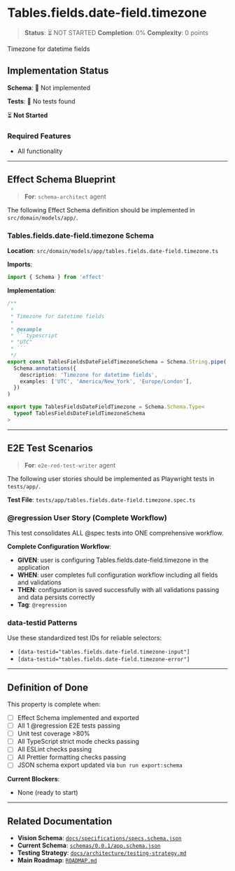 # Tables.fields.date-field.timezone

> **Status**: ⏳ NOT STARTED
> **Completion**: 0%
> **Complexity**: 0 points

Timezone for datetime fields

## Implementation Status

**Schema**: 🔴 Not implemented

**Tests**: 🔴 No tests found

⏳ **Not Started**

### Required Features

- All functionality

---

## Effect Schema Blueprint

> **For**: `schema-architect` agent

The following Effect Schema definition should be implemented in `src/domain/models/app/`.

### Tables.fields.date-field.timezone Schema

**Location**: `src/domain/models/app/tables.fields.date-field.timezone.ts`

**Imports**:

```typescript
import { Schema } from 'effect'
```

**Implementation**:

````typescript
/**
 *
 * Timezone for datetime fields
 *
 * @example
 * ```typescript
 * "UTC"
 * ```
 */
export const TablesFieldsDateFieldTimezoneSchema = Schema.String.pipe(
  Schema.annotations({
    description: 'Timezone for datetime fields',
    examples: ['UTC', 'America/New_York', 'Europe/London'],
  })
)

export type TablesFieldsDateFieldTimezone = Schema.Schema.Type<
  typeof TablesFieldsDateFieldTimezoneSchema
>
````

---

## E2E Test Scenarios

> **For**: `e2e-red-test-writer` agent

The following user stories should be implemented as Playwright tests in `tests/app/`.

**Test File**: `tests/app/tables.fields.date-field.timezone.spec.ts`

### @regression User Story (Complete Workflow)

This test consolidates ALL @spec tests into ONE comprehensive workflow.

**Complete Configuration Workflow**:

- **GIVEN**: user is configuring Tables.fields.date-field.timezone in the application
- **WHEN**: user completes full configuration workflow including all fields and validations
- **THEN**: configuration is saved successfully with all validations passing and data persists correctly
- **Tag**: `@regression`

### data-testid Patterns

Use these standardized test IDs for reliable selectors:

- `[data-testid="tables.fields.date-field.timezone-input"]`
- `[data-testid="tables.fields.date-field.timezone-error"]`

---

## Definition of Done

This property is complete when:

- [ ] Effect Schema implemented and exported
- [ ] All 1 @regression E2E tests passing
- [ ] Unit test coverage >80%
- [ ] All TypeScript strict mode checks passing
- [ ] All ESLint checks passing
- [ ] All Prettier formatting checks passing
- [ ] JSON schema export updated via `bun run export:schema`

**Current Blockers**:

- None (ready to start)

---

## Related Documentation

- **Vision Schema**: [`docs/specifications/specs.schema.json`](../specs.schema.json)
- **Current Schema**: [`schemas/0.0.1/app.schema.json`](../../schemas/0.0.1/app.schema.json)
- **Testing Strategy**: [`docs/architecture/testing-strategy.md`](../../architecture/testing-strategy.md)
- **Main Roadmap**: [`ROADMAP.md`](../../../ROADMAP.md)
